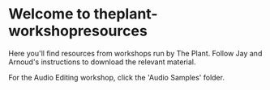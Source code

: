 # Welcome to theplant-workshopresources
Here you'll find resources from workshops run by The Plant. Follow Jay and Arnoud's instructions to download the relevant material. 

For the Audio Editing workshop, click the 'Audio Samples' folder.
